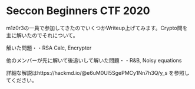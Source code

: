 # Seccon Beginners CTF 2020

m1z0r3の一員で参加してきたのでいくつかWriteup上げてみます。Crypto問を主に解いたのでそれについて。

解いた問題・・RSA Calc, Encrypter

他のメンバーが先に解いて後追いして解いた問題・・R&B, Noisy equations


詳細な解説はhttps://hackmd.io/@e6uM0Ul5SgePMCy1Nn7h3Q/y_s を参照してください。
